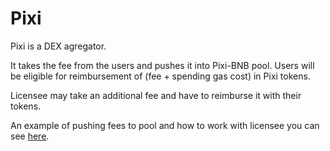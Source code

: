 # Pixi

Pixi is a DEX agregator.

It takes the fee from the users and pushes it into Pixi-BNB pool. Users will be eligible for reimbursement of (fee + spending gas cost) in Pixi tokens.

Licensee may take an additional fee and have to reimburse it with their tokens.

An example of pushing fees to pool and how to work with licensee you can see [here]().


